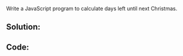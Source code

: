  Write a JavaScript program to calculate days left until next Christmas.  

 ## Solution:


 ## Code: 